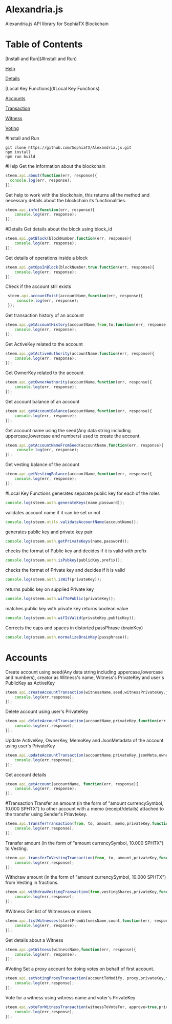 # Alexandria.js
Alexandria.js API library for SophiaTX Blockchain 

Table of Contents
=================

[Install and Run](#Install and Run)

[Help](#Help)

[Details](#Details)

[Local Key Functions](#Local Key Functions)

[Accounts](#Accounts)

[Transaction](#Transaction)

[Witness](#Witness)

[Voting](#Voting)


#Install and Run
```
git clone https://github.com/SophiaTX/Alexandria.js.git
npm install
npm run build
```
#Help
 Get the information about the blockchain
```js
steem.api.about(function(err, response){
  console.log(err, response);
});
```
Get help to work with the blockchain, this returns all the method and necessary details about the blockchain its functionalities.
```js
steem.api.info(function(err, response){
    console.log(err, response);
});
```
#Details
Get details about the block using block_id
```js
steem.api.getBlock(blockNumber,function(err, response){
    console.log(err, response);
});
```
Get details of operations inside a block
```js
steem.api.getOpsInBlock(blockNumber,true,function(err, response){
    console.log(err, response);
});
```
Check if the account still exists
```js
 steem.api.accountExist(accountName,function(err, response){
     console.log(err, response);
 });
 ```
 Get transaction history of an account
 ```js
 steem.api.getAccountHistory(accountName,from,to,function(err, response){
     console.log(err, response);
 });
 ```
 Get ActiveKey related to the account
 ```js
 steem.api.getActiveAuthority(accountName,function(err, response){
     console.log(err, response);
 });
 ```
 
 Get OwnerKey related to the account
 ```js
 steem.api.getOwnerAuthority(accountName,function(err, response){
     console.log(err, response);
 });
 ```
 Get account balance of an account
 ```js
 steem.api.getAccountBalance(accountName,function(err, response){
     console.log(err, response);
 });
 ```
 Get account name using the seed(Any data string including uppercase,lowercase and numbers) used to create the account.
 ```js
 steem.api.getAccountNameFromSeed(accountName,function(err, response){
      console.log(err, response);
 });
 ```
 Get vesting balance of the account
 ```js
 steem.api.getVestingBalance(accountName,function(err, response){
     console.log(err, response);
 });
 ```
  #Local Key Functions
 generates separate public key for each of the roles
  ```js
 console.log(steem.auth.generateKeys(name,password));
 ```
 validates account name if it can be set or not
 ```js
 console.log(steem.utils.validateAccountName(accountName));
 ```
 generates public key and private key pair
 ```js
 console.log(steem.auth.getPrivateKeys(name,password));
 ```
 checks the format of Public key and decides if it is valid with prefix
 ```js
 console.log(steem.auth.isPubkey(publicKey,prefix));
 ```
 checks the format of Private key and decides if it is valid
 ```js
 console.log(steem.auth.isWif(privateKey));
 ```
 returns public key on supplied Private key
 ```js
 console.log(steem.auth.wifToPublic(privateKey));
 ```
 matches public key with private key returns boolean value
 ```js
 console.log(steem.auth.wifIsValid(privateKey,publicKey));
 ```
 Corrects the caps and spaces in distorted passPhrase (brainKey)
 ```js
 console.log(steem.auth.normalizeBrainKey(passphrase));
 ```
# Accounts 
  Create account using seed(Any data string including uppercase,lowercase and numbers), creator as Witness's name, Witness's PrivateKey and user's PublicKey as ActiveKey
 ```js
 steem.api.createAccountTransaction(witnessName,seed,witnessPrivateKey,json_meta, owner, active, memo_key,function(err,response){
     console.log(err,response);
 });
 ```
  Delete account using user's PrivateKey
 ```js  
 steem.api.deleteAccountTransaction(accountName,privateKey,function(err,response){
     console.log(err,response);
 });
 ```
   Update ActiveKey, OwnerKey, MemoKey and JsonMetadata of the account using user's PrivateKey
 ```js
 steem.api.updateAccountTransaction(accountName,privateKey,jsonMeta,owner,active, memoKey,function(err,response){
     console.log(err,response);
 });
 ```
 Get account details
 ```js
 steem.api.getAccount(accountName, function(err, response){
     console.log(err, response);
 });
 ```
 #Transaction
  Transfer an amount (in the form of "amount currencySymbol, 10.000 SPHTX") to other account with a memo (receipt/details) attached to the transfer using Sender's Priavtekey.
 ```js
 steem.api.transferTransaction(from, to, amount, memo,privateKey,function(err,response){
     console.log(err,response);
 });
 ```
 Transfer amount (in the form of "amount currencySymbol, 10.000 SPHTX") to Vesting.
  ```js
  steem.api.transferToVestingTransaction(from, to, amount,privateKey,function(err,response){
      console.log(err,response);
  });
  ```
  Withdraw amount (in the form of "amount currencySymbol, 10.000 SPHTX") from Vesting in fractions.
  ```js
  steem.api.withdrawVestingTransaction(from,vestingShares,privateKey,function(err,response){
      console.log(err,response);
  });
  ```
 
 
#Witness
Get list of Witnesses or miners
```js
steem.api.listWitnesses(startFromWitnessName,count,function(err, response){
    console.log(err, response);
});
```
Get details about a Witness
```js
steem.api.getWitness(witnessName,function(err, response){
    console.log(err, response);
});
```
#Voting
 Set a proxy account for doing votes on behalf of first account.
 ```js
 steem.api.setVotingProxyTransaction(accountToModify, proxy,privateKey,function(err,response){
     console.log(err,response);
 });
 ```
 Vote for a witness using witness name and voter's PrivateKey
 ```js
 steem.api.voteForWitnessTransaction(witnessToVoteFor, approve=true,privateKey,function(err,response){
     console.log(err,response);
 });
 ```

